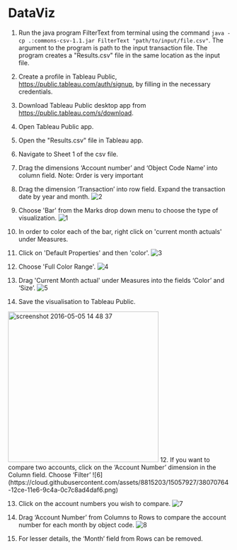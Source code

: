 # DataViz
1. Run the java program FilterText from terminal using the command `java -cp .:commons-csv-1.1.jar FilterText "path/to/input/file.csv"`. The argument to the program is path to the input transaction file. The program creates a "Results.csv" file in the same location as the input file.
2. Create a profile in Tableau Public, https://public.tableau.com/auth/signup, by filling in the necessary credentials.
3. Download Tableau Public desktop app from https://public.tableau.com/s/download.
4. Open Tableau Public app.
5. Open the "Results.csv" file in Tableau app.
6. Navigate to Sheet 1 of the csv file.
4. Drag the dimensions ‘Account number’ and ‘Object Code Name’ into column field. Note: Order is very important
5. Drag the dimension ‘Transaction’ into row field. Expand the transaction date by year and month.
![2](https://cloud.githubusercontent.com/assets/8815203/15057829/b5fab16c-12cd-11e6-8f74-155dccd658e0.png)

6. Choose 'Bar' from the Marks drop down menu to choose the type of visualization.
![1](https://cloud.githubusercontent.com/assets/8815203/15057795/8ba82e94-12cd-11e6-8038-039a53372a69.png)

7. In order to color each of the bar, right click on 'current month actuals' under Measures.
8. Click on 'Default Properties' and then 'color'.
![3](https://cloud.githubusercontent.com/assets/8815203/15057914/281c283e-12ce-11e6-8213-d37190d2d243.png)

9. Choose 'Full Color Range'.
![4](https://cloud.githubusercontent.com/assets/8815203/15057919/2dbf4ea6-12ce-11e6-986b-6e0016f4efb6.png)

10. Drag 'Current Month actual' under Measures into the fields ‘Color’ and ‘Size’.
![5](https://cloud.githubusercontent.com/assets/8815203/15057922/323fe7e2-12ce-11e6-94f4-40c9cbdd0e12.png)

11. Save the visualisation to Tableau Public.
<img width="340" alt="screenshot 2016-05-05 14 48 37" src="https://cloud.githubusercontent.com/assets/8815203/15058359/96b55ed0-12d0-11e6-9362-49159a282232.png">
12. If you want to compare two accounts, click on the ‘Account Number’ dimension in the Column field. Choose ‘Filter’
![6](https://cloud.githubusercontent.com/assets/8815203/15057927/38070764-12ce-11e6-9c4a-0c7c8ad4daf6.png)

13. Click on the account numbers you wish to compare. ![7](https://cloud.githubusercontent.com/assets/8815203/15057930/3e9ffc2a-12ce-11e6-8a5d-aa18dd98503e.png)

14. Drag  ‘Account Number’ from Columns to Rows to compare the account number for each month by object code. 
 ![8](https://cloud.githubusercontent.com/assets/8815203/15057964/69ec0e50-12ce-11e6-9fe8-328932400420.png)

15. For lesser details, the ‘Month’ field from Rows can be removed. 
